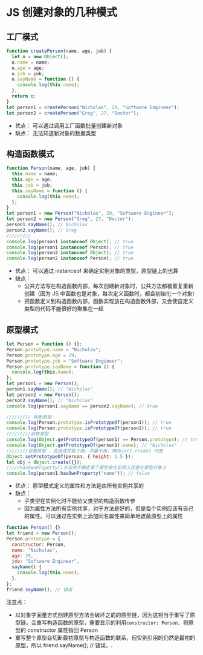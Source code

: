 # JS 创建对象的几种模式

## 工厂模式

```javascript
function createPerson(name, age, job) {
  let o = new Object();
  o.name = name;
  o.age = age;
  o.job = job;
  o.sayName = function () {
    console.log(this.name);
  };
  return o;
}
let person1 = createPerson("Nicholas", 29, "Software Engineer");
let person2 = createPerson("Greg", 27, "Doctor");
```

- 优点：
  可以通过调用工厂函数批量创建新对象
- 缺点：
  无法知道新对象的数据类型

## 构造函数模式

```javascript
function Person(name, age, job) {
  this.name = name;
  this.age = age;
  this.job = job;
  this.sayName = function () {
    console.log(this.name);
  };
}
let person1 = new Person("Nicholas", 29, "Software Engineer");
let person2 = new Person("Greg", 27, "Doctor");
person1.sayName(); // Nicholas
person2.sayName(); // Greg
/////////
console.log(person1 instanceof Object); // true
console.log(person1 instanceof Person); // true
console.log(person2 instanceof Object); // true
console.log(person2 instanceof Person); // true
```

- 优点：
  可以通过 instanceof 来确定实例对象的类型，原型链上的也算
- 缺点：
  - 公共方法写在构造函数内部，每次创建新对象时，公共方法都被重复重新创建（因为 JS 中函数也是对象，每次定义函数时，都会初始化一个对象）
  - 把函数定义到构造函数内部，函数实现放在构造函数外部，又会使自定义类型的代码不能很好的聚集在一起

## 原型模式

```javascript
let Person = function () {};
Person.prototype.name = "Nicholas";
Person.prototype.age = 29;
Person.prototype.job = "Software Engineer";
Person.prototype.sayName = function () {
  console.log(this.name);
};
let person1 = new Person();
person1.sayName(); // "Nicholas"
let person2 = new Person();
person2.sayName(); // "Nicholas"
console.log(person1.sayName == person2.sayName); // true

///////// 判断原型
console.log(Person.prototype.isPrototypeOf(person1)); // true
console.log(Person.prototype.isPrototypeOf(person2)); // true
/////////获取原型
console.log(Object.getPrototypeOf(person1) == Person.prototype); // true
console.log(Object.getPrototypeOf(person1).name); // "Nicholas"
////////设置原型 ，会造成性能下降，尽量不用，用Object.create 代替
Object.setPrototypeOf(person, { height: 1.5 });
let obj = Object.create({});
/////hasOwnProperty()方法用于确定某个属性是在实例上还是在原型对象上
console.log(person1.hasOwnProperty("name")); // false
```

- 优点：
  原型模式定义的属性和方法是由所有实例共享的
- 缺点：
  - 子类型在实例化时不能给父类型的构造函数传参
  - 因为属性方法所有实例共享，对于方法是好的，但是每个实例应该有自己的属性。可以通过在实例上添加同名属性来简单地遮蔽原型上的属性

```javascript
function Person() {}
let friend = new Person();
Person.prototype = {
  constructor: Person,
  name: "Nicholas",
  age: 29,
  job: "Software Engineer",
  sayName() {
    console.log(this.name);
  },
};
friend.sayName(); // 错误
```

注意点：

- 以对象字面量方式创建原型方法会破坏之前的原型链，因为这相当于重写了原型链。会重写构造函数的原型，需要显示的利用`constructor: Person, `将原型的 constructor 属性指回 Person
- 重写整个原型会切断最初原型与构造函数的联系，但实例引用的仍然是最初的原型，所以 friend.sayName(); // 错误。.

